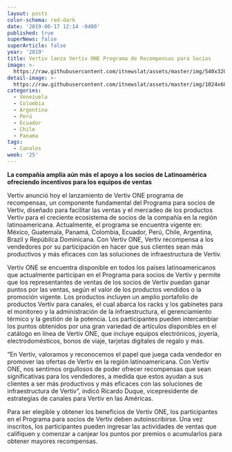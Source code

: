 ```yaml
---
layout: posts
color-schema: red-dark
date: '2019-06-17 12:14 -0400'
published: true
superNews: false
superArticle: false
year: '2019'
title: Vertiv lanza Vertiv ONE Programa de Recompensas para Socios
image: >-
  https://raw.githubusercontent.com/itnewslat/assets/master/img/540x320/recompensa-p.jpg
detail-image: >-
  https://raw.githubusercontent.com/itnewslat/assets/master/img/1024x680/recompensa-g.jpg
categories:
  - Venezuela
  - Colombia
  - Argentina
  - Perú
  - Ecuador
  - Chile
  - Panama
tags:
  - Canales
week: '25'
---
```

**La compañía amplía aún más el apoyo a los socios de Latinoamérica ofreciendo incentivos para los equipos de ventas**
 
Vertiv anunció hoy el lanzamiento de Vertiv ONE programa de recompensas, un componente fundamental del Programa para socios de Vertiv, diseñado para facilitar las ventas y el mercadeo de los productos Vertiv para el creciente ecosistema de socios de la compañía en la región latinoamericana. Actualmente, el programa se encuentra vigente en: México, Guatemala, Panamá, Colombia, Ecuador, Perú, Chile, Argentina, Brazil y Repúbilca Dominicana. Con Vertiv ONE, Vertiv recompensa a los vendedores por su participación en hacer que sus clientes sean más productivos y más eficaces con las soluciones de infraestructura de Vertiv.

Vertiv ONE se encuentra disponible en todos los países latinoamericanos que actualmente participan en el Programa para socios de Vertiv y permite que los representantes de ventas de los socios de Vertiv puedan ganar puntos por las ventas, según el valor de los productos vendidos o la promoción vigente. Los productos incluyen un amplio portafolio de productos Vertiv para canales, el cual abarca los racks y los gabinetes para el monitoreo y la administración de la infraestructura, el gerenciamiento térmico y la gestión de la potencia. Los participantes pueden intercambiar los puntos obtenidos por una gran variedad de artículos disponibles en el catálogo en línea de Vertiv ONE, que incluye equipos electrónicos, joyería, electrodomésticos, bonos de viaje, tarjetas digitales de regalo y más.

“En Vertiv, valoramos y reconocemos el papel que juega cada vendedor en promover las ofertas de Vertiv en la región latinoamericana. Con Vertiv ONE, nos sentimos orgullosos de poder ofrecer recompensas que sean significativas para los vendedores, a medida que estos ayudan a sus clientes a ser más productivos y más eficaces con las soluciones de infraestructura de Vertiv”, indicó Ricardo Duque, vicepresidente de estrategias de canales para Vertiv en las Américas.

Para ser elegible y obtener los beneficios de Vertiv ONE, los participantes en el Programa para socios de Vertiv deben autoinscribirse. Una vez inscritos, los participantes pueden ingresar las actividades de ventas que califiquen y comenzar a canjear los puntos por premios o acumularlos para obtener mayores recompensas.